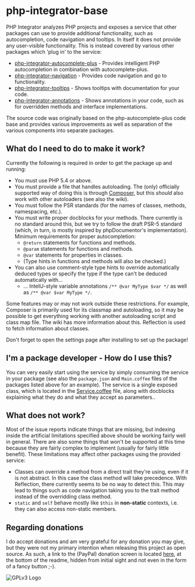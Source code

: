 # php-integrator-base

PHP Integrator analyzes PHP projects and exposes a service that other packages can use to provide additional functionality, such as autocompletion, code navigation and tooltips. In itself it does
not provide any user-visible functionality. This is instead covered by various other packages which
'plug in' to the service:
  * [php-integrator-autocomplete-plus](https://github.com/Gert-dev/php-integrator-autocomplete-plus) - Provides intelligent PHP autocompletion in combination with autocomplete-plus.
  * [php-integrator-navigation](https://github.com/Gert-dev/php-integrator-navigation) - Provides code navigation and go to functionality.
  * [php-integrator-tooltips](https://github.com/Gert-dev/php-integrator-tooltips) - Shows tooltips with documentation for your code.
  * [php-integrator-annotations](https://github.com/Gert-dev/php-integrator-annotations) - Shows annotations in your code, such as for overridden methods and interface implementations.

The source code was originally based on the php-autocomplete-plus code base and provides various
improvements as well as separation of the various components into separate packages.

## What do I need to do to make it work?
Currently the following is required in order to get the package up and running:
  * You must use PHP 5.4 or above.
  * You must provide a file that handles autoloading. The (only) officially supported way of doing this is through [Composer](https://getcomposer.org/), but this *should* also work with other autoloaders (see also the wiki).
  * You must follow the PSR standards (for the names of classes, methods, namespacing, etc.).
  * You must write proper docblocks for your methods. There currently is no standard around this, but we try to follow the draft PSR-5 standard (which, in turn, is mostly inspired by phpDocumentor's implementation). Minimum requirements for proper autocompletion:
    * `@return` statements for functions and methods.
    * `@param` statements for functions and methods.
    * `@var` statements for properties in classes.
    * (Type hints in functions and methods will also be checked.)
  * You can also use comment-style type hints to override automatically deduced types or specify the type if the type can't be deduced automatically with...
    * ... IntellJ-style variable annotations `/** @var MyType $var */` as well as `/** @var $var MyType */`.

Some features may or may not work outside these restrictions. For example, Composer is primarily used for its classmap and autoloading, so it may be possible to get everything working with another autoloading script and class map file. The wiki has more information about this. Reflection is used to fetch information about classes.

Don't forget to open the settings page after installing to set up the package!

## I'm a package developer - How do I use this?
You can very easily start using the service by simply consuming the service in your package (see also the `package.json` and `Main.coffee` files of the packages listed above for an example). The service is a single exposed class, which is located in the [Service.coffee](https://github.com/Gert-dev/php-integrator-base/blob/master/lib/Service.coffee) file, along with docblocks explaining what they do and what they accept as parameters..

## What does not work?
Most of the issue reports indicate things that are missing, but indexing inside the artificial limitations specified above should be working fairly well in general. There are also some things that won't be supported at this time because they are fairly complex to implement (usually for fairly little benefit).
These limitations may affect other packages using the provided service:

  * Classes can override a method from a direct trait they're using, even if it is not abstract. In this case the class method will take precedence. With Reflection, there currently seems to be no way to detect this. This may lead to things such as code navigation taking you to the trait method instead of the overridding class method.
  * `static` and `self` behave mostly like `$this` in **non-static** contexts, i.e. they can also access non-static members.

## Regarding donations
I do accept donations and am very grateful for any donation you may give, but they were not my primary intention when releasing this project as open source. As such, a link to the (PayPal) donation screen is located [here](https://www.paypal.com/cgi-bin/webscr?cmd=_s-xclick&hosted_button_id=YKTNLZCRHMRTJ), at the bottom of the readme, hidden from initial sight and not even in the form of a fancy button ;-).

![GPLv3 Logo](http://gplv3.fsf.org/gplv3-127x51.png)
